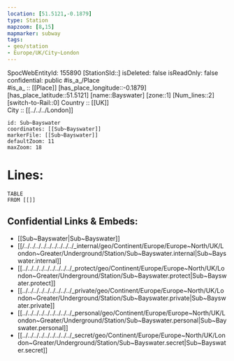 ```yaml
---
location: [51.5121,-0.1879] 
type: Station 
mapzoom: [8,15] 
mapmarker: subway 
tags:
- geo/station
- Europe/UK/City~London
---
```

SpocWebEntityId: 155890
[StationSId::] 
isDeleted: false
isReadOnly: false
confidential: public
#is_a_/Place  
#is_a_ :: [[Place]] 
[has_place_longitude::-0.1879] 
[has_place_latitude::51.5121] 
[name::Bayswater] 
[zone::1] 
[Num_lines::2] 
[switch-to-Rail::0] 
Country :: [[UK]]  
City :: [[../../../London]]  


```leaflet
id: Sub~Bayswater
coordinates: [[Sub~Bayswater]] 
markerFile: [[Sub~Bayswater]] 
defaultZoom: 11 
maxZoom: 18
```


# Lines: 
```dataview
TABLE 
FROM [[]] 
```

## Confidential Links & Embeds: 
- [[Sub~Bayswater|Sub~Bayswater]] 
- [[/../../../../../../../../../_internal/geo/Continent/Europe/Europe~North/UK/London~Greater/Underground/Station/Sub~Bayswater.internal|Sub~Bayswater.internal]] 
- [[../../../../../../../../../_protect/geo/Continent/Europe/Europe~North/UK/London~Greater/Underground/Station/Sub~Bayswater.protect|Sub~Bayswater.protect]] 
- [[../../../../../../../../../_private/geo/Continent/Europe/Europe~North/UK/London~Greater/Underground/Station/Sub~Bayswater.private|Sub~Bayswater.private]] 
- [[../../../../../../../../../_personal/geo/Continent/Europe/Europe~North/UK/London~Greater/Underground/Station/Sub~Bayswater.personal|Sub~Bayswater.personal]] 
- [[../../../../../../../../../_secret/geo/Continent/Europe/Europe~North/UK/London~Greater/Underground/Station/Sub~Bayswater.secret|Sub~Bayswater.secret]] 
